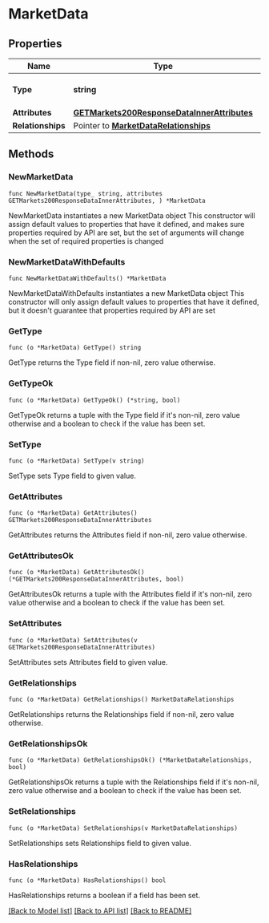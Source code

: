 # MarketData

## Properties

Name | Type | Description | Notes
------------ | ------------- | ------------- | -------------
**Type** | **string** | The resource&#39;s type | 
**Attributes** | [**GETMarkets200ResponseDataInnerAttributes**](GETMarkets200ResponseDataInnerAttributes.md) |  | 
**Relationships** | Pointer to [**MarketDataRelationships**](MarketDataRelationships.md) |  | [optional] 

## Methods

### NewMarketData

`func NewMarketData(type_ string, attributes GETMarkets200ResponseDataInnerAttributes, ) *MarketData`

NewMarketData instantiates a new MarketData object
This constructor will assign default values to properties that have it defined,
and makes sure properties required by API are set, but the set of arguments
will change when the set of required properties is changed

### NewMarketDataWithDefaults

`func NewMarketDataWithDefaults() *MarketData`

NewMarketDataWithDefaults instantiates a new MarketData object
This constructor will only assign default values to properties that have it defined,
but it doesn't guarantee that properties required by API are set

### GetType

`func (o *MarketData) GetType() string`

GetType returns the Type field if non-nil, zero value otherwise.

### GetTypeOk

`func (o *MarketData) GetTypeOk() (*string, bool)`

GetTypeOk returns a tuple with the Type field if it's non-nil, zero value otherwise
and a boolean to check if the value has been set.

### SetType

`func (o *MarketData) SetType(v string)`

SetType sets Type field to given value.


### GetAttributes

`func (o *MarketData) GetAttributes() GETMarkets200ResponseDataInnerAttributes`

GetAttributes returns the Attributes field if non-nil, zero value otherwise.

### GetAttributesOk

`func (o *MarketData) GetAttributesOk() (*GETMarkets200ResponseDataInnerAttributes, bool)`

GetAttributesOk returns a tuple with the Attributes field if it's non-nil, zero value otherwise
and a boolean to check if the value has been set.

### SetAttributes

`func (o *MarketData) SetAttributes(v GETMarkets200ResponseDataInnerAttributes)`

SetAttributes sets Attributes field to given value.


### GetRelationships

`func (o *MarketData) GetRelationships() MarketDataRelationships`

GetRelationships returns the Relationships field if non-nil, zero value otherwise.

### GetRelationshipsOk

`func (o *MarketData) GetRelationshipsOk() (*MarketDataRelationships, bool)`

GetRelationshipsOk returns a tuple with the Relationships field if it's non-nil, zero value otherwise
and a boolean to check if the value has been set.

### SetRelationships

`func (o *MarketData) SetRelationships(v MarketDataRelationships)`

SetRelationships sets Relationships field to given value.

### HasRelationships

`func (o *MarketData) HasRelationships() bool`

HasRelationships returns a boolean if a field has been set.


[[Back to Model list]](../README.md#documentation-for-models) [[Back to API list]](../README.md#documentation-for-api-endpoints) [[Back to README]](../README.md)


